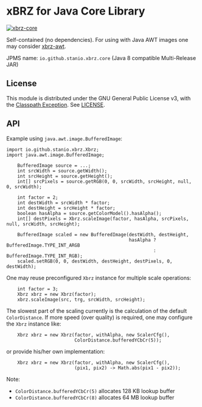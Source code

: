 # xBRZ for Java Core Library

[![xbrz-core](https://img.shields.io/maven-central/v/io.github.stanio/xbrz-core?label=xbrz-core&logo=openjdk&logoColor=silver)](https://central.sonatype.com/artifact/io.github.stanio/xbrz-core)

Self-contained (no dependencies).  For using with Java AWT images one may consider [xbrz-awt](../xbrz-awt).

JPMS name: `io.github.stanio.xbrz.core` (Java 8 compatible Multi-Release JAR)

## License

This module is distributed under the GNU General Public License v3, with the
[Classpath Exception](https://en.wikipedia.org/wiki/GPL_linking_exception#The_Classpath_exception).
See [LICENSE](LICENSE).

## API

Example using `java.awt.image.BufferedImage`:

    import io.github.stanio.xbrz.Xbrz;
    import java.awt.image.BufferedImage;
    
        BufferedImage source = ...;
        int srcWidth = source.getWidth();
        int srcHeight = source.getHeight();
        int[] srcPixels = source.getRGB(0, 0, srcWidth, srcHeight, null, 0, srcWidth);
    
        int factor = 2;
        int destWidth = srcWidth * factor;
        int destHeight = srcHeight * factor;
        boolean hasAlpha = source.getColorModel().hasAlpha();
        int[] destPixels = Xbrz.scaleImage(factor, hasAlpha, srcPixels, null, srcWidth, srcHeight);
    
        BufferedImage scaled = new BufferedImage(destWidth, destHeight,
                                                 hasAlpha ? BufferedImage.TYPE_INT_ARGB
                                                          : BufferedImage.TYPE_INT_RGB);
        scaled.setRGB(0, 0, destWidth, destHeight, destPixels, 0, destWidth);

One may reuse preconfigured `Xbrz` instance for multiple scale operations:

        int factor = 3;
        Xbrz xbrz = new Xbrz(factor);
        xbrz.scaleImage(src, trg, srcWidth, srcHeight);

The slowest part of the scaling currently is the calculation of the default `ColorDistance`.  If more speed (over quality) is required, one may configure
the `Xbrz` instance like:

        Xbrz xbrz = new Xbrz(factor, withAlpha, new ScalerCfg(),
                             ColorDistance.bufferedYCbCr(5));

or provide his/her own implementation:

        Xbrz xbrz = new Xbrz(factor, withAlpha, new ScalerCfg(),
                             (pix1, pix2) -> Math.abs(pix1 - pix2));

Note:

-   `ColorDistance.bufferedYCbCr(5)` allocates 128 KB lookup buffer
-   `ColorDistance.bufferedYCbCr(8)` allocates 64 MB lookup buffer
